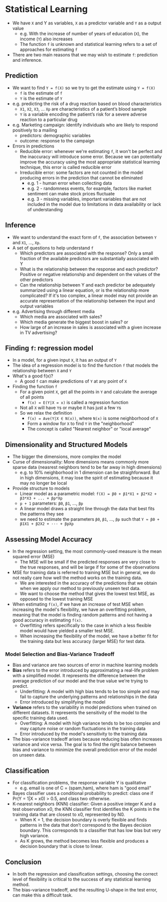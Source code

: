# Statistical Learning

- We have `X` and Y as variables, `X` as a predictor variable and `Y` as a output value
  - e.g. With the increase of number of years of education (`X`), the income (`Y`) also increases
  - The function `f` is unknown and statistical learning refers to a set of approaches for estimating `f`
- There are two main reasons that we may wish to estimate `f`: prediction and inference.

## Prediction

- We want to find `Y = f(X)` so we try to get the estimate using `Y = f(X)`
  - `f` is the estimate of `f`
  - `Y` is the estimate of `Y`
- e.g. predicting the risk of a drug reaction based on blood characteristics
  - `X1`, `X2`, `X3`, ... `Xp` are characteristics of a patient’s blood sample
  - `Y` is a variable encoding the patient’s risk for a severe adverse reaction to a particular drug
- e.g. Marketing campaign: identify individuals who are likely to respond positively to a mailing
  - predictors: demographic variables
  - outcome: response to the campaign
- Errors in predictions
  - Reducible error: whenever we're estimating `f`, it won't be perfect and the inaccuracy will introduce some error. Because we can potentially improve the accuracy using the most appropriate statistical learning technique, this error is called reducible error
  - Irreducible error: some factors are not counted in the model producing errors in the prediction that cannot be eliminated
    - e.g. 1 - human error when collecting data
    - e.g. 2 - randomness events, for example, factors like market sentiment can make stock prices fluctuate
    - e.g. 3 - missing variables, important variables that are not included in the model due to limitations in data availability or lack of understanding

## Inference

- We want to understand the exact form of `f`, the association between `Y` and `X1`, ..., `Xp`.
- A set of questions to help understand `f`
  - Which predictors are associated with the response? Only a small fraction of the available predictors are substantially associated with Y
  - What is the relationship between the response and each predictor? Positive or negative relationship and dependent on the values of the other predictors
  - Can the relationship between Y and each predictor be adequately summarized using a linear equation, or is the relationship more complicated? If it's too complex, a linear model may not provide an accurate representation of the relationship between the input and output variables
- e.g. Advertising through different media
  - Which media are associated with sales?
  - Which media generate the biggest boost in sales? or
  - How large of an increase in sales is associated with a given increase in TV advertising?

## Finding `f`: regression model

- In a model, for a given input `X`, it has an output of `Y`
- The idea of a regression model is to find the function `f` that models the relationship between `X` and `Y`
- What's a good f(x)?
  - A good `f` can make predictions of `Y` at any point of `X`
- Finding the function `f`
  - For a given point `X`, get all the points in `Y` and calculate the average of all points
    - `f(x) = E(Y|X = x)` is called a regression function
  - Not all `X` will have `Y`s or maybe it has just a few `Y`s
  - So we relax the definition
    - `f(x) = Ave(Y|X ∈ N(x))`, where `N(x)` is some neighborhood of `X`
    - Form a window for `X` to find `Y` in the "neighborhood"
    - The concept is called "Nearest neighbor" or "local average"

## Dimensionality and Structured Models

- The bigger the dimensions, more complex the model
- Curse of dimensionality: More dimensions means commonly more sparse data (neasrest neighbors tend to be far away in high dimensions)
  - e.g. to 10% neighborhood in 1 dimension can be straighforward. But in high dimensions, it may lose the spirit of estimating because it may no longer be local
- Provide structure to models
  - Linear model as a parametric model: `f(X) = β0 + β1*X1 + β2*X2 + β3*X3 + ... + βp*Xp`
  - `p + 1` parameters: `β0`, `β1`, ..., `βp`
  - A linear model draws a straight line through the data that best fits the patterns they see
  - we need to estimate the parameters `β0`, `β1`, ..., `βp` such that `Y ≈ β0 + β1X1 + β2X2 + ··· + βpXp`

## Assessing Model Accuracy

- In the regression setting, the most commonly-used measure is the mean squared error (MSE)
  - The MSE will be small if the predicted responses are very close to the true responses, and will be large if for some of the observations
- MSE for training data is referred to training MSE but in general, we do not really care how well the method works on the training data.
  - We are interested in the accuracy of the predictions that we obtain when we apply our method to previously unseen test data.
  - We want to choose the method that gives the lowest test MSE, as opposed to the lowest training MSE
- When estimating `f(x)`, if we have an increase of test MSE when increasing the model's flexibility, we have an overfitting problem, meaning that the model is finding random patterns and not having a good accuracy in estimating `f(x)`.
  - Overfitting refers specifically to the case in which a less flexible model would have yielded a smaller test MSE.
  - When increasing the flexibility of the model, we have a better fit for the training data but less accuracy (larger MSE) for test data.

### Model Selection and Bias-Variance Tradeoff

- Bias and variance are two sources of error in machine learning models
- **Bias** refers to the error introduced by approximating a real-life problem with a simplified model. It represents the difference between the average prediction of our model and the true value we're trying to predict.
  - Underfitting: A model with high bias tends to be too simple and may fail to capture the underlying patterns and relationships in the data
  - Error introduced by simplifying the model
- **Variance** refers to the variability in model predictions when trained on different datasets. It represents the sensitivity of the model to the specific training data used.
  - Overfitting: A model with high variance tends to be too complex and may capture noise or random fluctuations in the training data
  - Error introduced by the model's sensitivity to the training data
- The bias-variance tradeoff arises because reducing bias often increases variance and vice versa. The goal is to find the right balance between bias and variance to minimize the overall prediction error of the model on unseen data.

## Classification

- For classification problems, the response variable Y is qualitative
  - e.g. email is one of C = (spam,ham), where ham is "good email"
- Bayes classifier uses a conditional probability to predict: class one if Pr(Y = 1|X = x0) > 0.5, and class two otherwise.
- K-nearest neighbors (KNN) classifier: Given a positive integer K and a test observation x0, the KNN classifier first identifies the K points in the training data that are closest to x0, represented by N0.
  - When K = 1, the decision boundary is overly flexible and finds patterns in the data that don’t correspond to the Bayes decision boundary. This corresponds to a classifier that has low bias but very high variance.
  - As K grows, the method becomes less flexible and produces a decision boundary that is close to linear.

## Conclusion

- In both the regression and classification settings, choosing the correct level of flexibility is critical to the success of any statistical learning method.
- The bias-variance tradeoff, and the resulting U-shape in the test error, can make this a difficult task.
